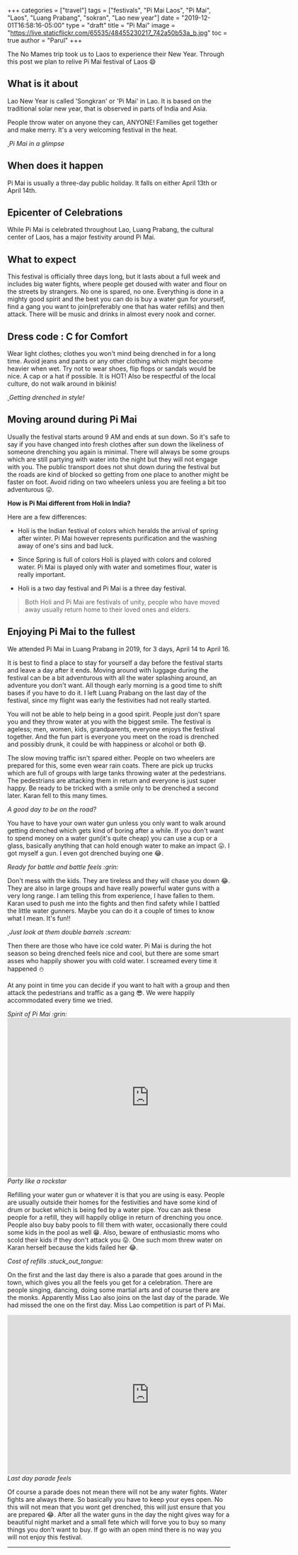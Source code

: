 +++
categories = ["travel"]
tags = ["festivals", "Pi Mai Laos", "Pi Mai", "Laos", "Luang Prabang", "sokran", "Lao new year"]
date = "2019-12-01T16:58:16-05:00"
type = "draft"
title = "Pi Mai"
image = "https://live.staticflickr.com/65535/48455230217_742a50b53a_b.jpg"
toc = true
author = "Parul"
+++

The No Mames trip took us to Laos to experience their New Year. Through this post we plan to relive Pi Mai festival of Laos :smile:

## What is it about

Lao New Year is called 'Songkran' or 'Pi Mai' in Lao. It is based on the traditional solar new year, that is observed in parts of India and Asia.

People throw water on anyone they can, ANYONE! Families get together and make merry. It's a very welcoming festival in the heat.

<div class="postimg">
  <a href="https://live.staticflickr.com/65535/48712321793_871bffce75_c.jpg" data-toggle="lightbox">
    <img class="lazy" data-src="https://live.staticflickr.com/65535/48712321793_871bffce75_c.jpg">
  </a>
  <em>Pi Mai in a glimpse</em>
</div>

## When does it happen

Pi Mai is usually a three-day public holiday. It falls on either April 13th or April 14th.

## Epicenter of Celebrations

While Pi Mai is celebrated throughout Lao, Luang Prabang, the cultural center of Laos, has a major festivity around Pi Mai.

## What to expect

This festival is officially three days long, but it lasts about a full week and includes big water fights, where people get doused with water and flour on the streets by strangers. No one is spared, no one. Everything is done in a mighty good spirit and the best you can do is buy a water gun for yourself, find a gang you want to join(preferably one that has water refills) and then attack. There will be music and drinks in almost every nook and corner.

## Dress code : C for Comfort

Wear light clothes; clothes you won't mind being drenched in for a long time. Avoid jeans and pants or any other clothing which might become heavier when wet. Try not to wear shoes, flip flops or sandals would be nice. A cap or a hat if possible. It is HOT! Also be respectful of the local culture, do not walk around in bikinis!

<div class="postimg">
  <a href="https://live.staticflickr.com/65535/48712652431_d008b30850_c.jpg" data-toggle="lightbox">
    <img class="lazy" data-src="https://live.staticflickr.com/65535/48712652431_d008b30850_c.jpg">
  </a>
  <em>Getting drenched in style!</em>
</div>

## Moving around during Pi Mai

Usually the festival starts around 9 AM and ends at sun down. So it's safe to say if you have changed into fresh clothes after sun down the likeliness of someone drenching you again is minimal. There will always be some groups which are still partying with water into the night but they will not engage with you. The public transport does not shut down during the festival but the roads are kind of blocked so getting from one place to another might be faster on foot. Avoid riding on two wheelers unless you are feeling a bit too adventurous :stuck_out_tongue:.


**How is Pi Mai different from Holi in India?**

Here are a few differences:

- Holi is the Indian festival of colors which heralds the arrival of spring after winter. Pi Mai however represents purification and the washing away of one's sins and bad luck.

- Since Spring is full of colors Holi is played with colors and colored water. Pi Mai is played only with water and sometimes flour, water is really important.

- Holi is a two day festival and Pi Mai is a three day festival.

<blockquote>
Both Holi and Pi Mai are festivals of unity, people who have moved away usually return home to their loved ones and elders.
</blockquote>

## Enjoying Pi Mai to the fullest

We attended Pi Mai in Luang Prabang in 2019, for 3 days, April 14 to April 16.

It is best to find a place to stay for yourself a day before the festival starts and leave a day after it ends. Moving around with luggage during the festival can be a bit adventurous with all the water splashing around, an adventure you don't want. All though early morning is a good time to shift bases if you have to do it. I left Luang Prabang on the last day of the festival, since my flight was early the festivities had not really started.

You will not be able to help being in a good spirit. People just don't spare you and they throw water at you with the biggest smile. The festival is ageless; men, women, kids, grandparents, everyone enjoys the festival together. And the fun part is everyone you meet on the road is drenched and possibly drunk, it could be with happiness or alcohol or both :smile:.

The slow moving traffic isn't spared either. People on two wheelers are prepared for this, some even wear rain coats. There are pick up trucks which are full of groups with large tanks throwing water at the pedestrians. The pedestrians are attacking them in return and everyone is just super happy. Be ready to be tricked with a smile only to be drenched a second later. Karan fell to this many times.

<div class="postimg">
  <div class="grid">
    <div class="grid-column-50">
    <a href="https://live.staticflickr.com/65535/48712322128_3da67f74c1_c.jpg" data-toggle="lightbox">
      <img class="lazy" data-src="https://live.staticflickr.com/65535/48712322128_3da67f74c1_c.jpg">
    </a>
    </div>
    <div class="grid-column-50">
    <a href="https://live.staticflickr.com/65535/48712652131_2b3e8a25f2_c.jpg" data-toggle="lightbox">
      <img class="lazy" data-src="https://live.staticflickr.com/65535/48712652131_2b3e8a25f2_c.jpg">
    </a>
    </div>
  </div>
  <em>A good day to be on the road?</em>
</div>

You have to have your own water gun unless you only want to walk around getting drenched which gets kind of boring after a while. If you don't want to spend money on a water gun(it's quite cheap) you can use a cup or a glass, basically anything that can hold enough water to make an impact :stuck_out_tongue:. I got myself a gun. I even got drenched buying one :joy:.

<div class="postimg">
  <div class="grid">
    <div class="grid-column-50">
    <a href="https://live.staticflickr.com/65535/48713852903_fd5e077014_c.jpg" data-toggle="lightbox">
      <img class="lazy" data-src="https://live.staticflickr.com/65535/48713852903_fd5e077014_c.jpg">
    </a>
    </div>
    <div class="grid-column-50">
    <a href="https://live.staticflickr.com/65535/48712652476_27a6231cd6_c.jpg" data-toggle="lightbox">
      <img class="lazy" data-src="https://live.staticflickr.com/65535/48712652476_27a6231cd6_c.jpg">
    </a>
    </div>
  </div>
  <em>Ready for battle and battle feels :grin:</em>
</div>

Don't mess with the kids. They are tireless and they will chase you down :joy:. They are also in large groups and have really powerful water guns with a very long range. I am telling this from experience, I have fallen to them. Karan used to push me into the fights and then find safety while I battled the little water gunners. Maybe you can do it a couple of times to know what I mean. It's fun!!

<div class="postimg">
  <a href="https://live.staticflickr.com/65535/48712817612_c733c7edf3_c.jpg" data-toggle="lightbox">
    <img class="lazy" data-src="https://live.staticflickr.com/65535/48712817612_c733c7edf3_c.jpg">
  </a>
  <em>Just look at them double barrels :scream:</em>
</div>

Then there are those who have ice cold water. Pi Mai is during the hot season so being drenched feels nice and cool, but there are some smart asses who happily shower you with cold water. I screamed every time it happened :snowman:

At any point in time you can decide if you want to halt with a group and then attack the pedestrians and traffic as a gang :sunglasses:. We were happily accommodated every time we tried.

<div class="postimg">
  <div class="grid">
    <div class="grid-column-50">
    <a href="https://live.staticflickr.com/65535/48455204072_f91312baeb_c.jpg" data-toggle="lightbox">
      <img class="lazy" data-src="https://live.staticflickr.com/65535/48455204072_f91312baeb_c.jpg">
    </a>
    </div>
    <div class="grid-column-50">
    <a href="https://live.staticflickr.com/65535/48712653371_8cd6ba8a40_c.jpg" data-toggle="lightbox">
      <img class="lazy" data-src="https://live.staticflickr.com/65535/48712653371_8cd6ba8a40_c.jpg">
    </a>
    </div>
  </div>
  <em>Spirit of Pi Mai :grin:</em>
</div>

<div class="postimg">
  <div class="video-container">
  <iframe src="https://player.vimeo.com/video/359192234" width="640" height="360" frameborder="0" allow="autoplay; fullscreen" allowfullscreen></iframe>
  </div>
  <em>Party like a rockstar</em>
  </div>

Refilling your water gun or whatever it is that you are using is easy. People are usually outside their homes for the festivities and have some kind of drum or bucket which is being fed by a water pipe. You can ask these people for a refill, they will happily oblige in return of drenching you once. People also buy baby pools to fill them with water, occasionally there could some kids in the pool as well :grin:. Also, beware of enthusiastic moms who scold their kids if they don't attack you :stuck_out_tongue:. One such mom threw water on Karan herself because the kids failed her :joy:.

<div class="postimg">
  <div class="grid">
    <div class="grid-column-50">
    <a href="https://live.staticflickr.com/65535/48712322708_1266338c79_c.jpg" data-toggle="lightbox">
      <img class="lazy" data-src="https://live.staticflickr.com/65535/48712322708_1266338c79_c.jpg">
    </a>
    </div>
    <div class="grid-column-50">
    <a href="https://live.staticflickr.com/65535/48712321353_2559b10ec9_c.jpg" data-toggle="lightbox">
      <img class="lazy" data-src="https://live.staticflickr.com/65535/48712321353_2559b10ec9_c.jpg">
    </a>
    </div>
  </div>
  <em>Cost of refills :stuck_out_tongue:</em>
</div>

On the first and the last day there is also a parade that goes around in the town, which gives you all the feels you get for a celebration. There are people singing, dancing, doing some martial arts and of course there are the monks. Apparently Miss Lao also joins on the last day of the parade. We had missed the one on the first day. Miss Lao competition is part of Pi Mai.

<div class="postimg">
  <div class="video-container">
  <iframe src="https://player.vimeo.com/video/359171652" width="640" height="360" frameborder="0" allow="autoplay; fullscreen" allowfullscreen></iframe>
  </div>
  <em>Last day parade feels</em>
</div>

Of course a parade does not mean there will not be any water fights. Water fights are always there.
So basically you have to keep your eyes open. No this will not mean that you wont get drenched, this will just ensure that you are prepared :joy:. After all the water guns in the day the night gives way for a beautiful night market and a small fete which will forve you to buy so many things you don't want to buy. If go with an open mind there is no way you will not enjoy this festival.  

<hr/>
